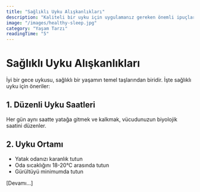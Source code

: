 ```yaml
---
title: "Sağlıklı Uyku Alışkanlıkları"
description: "Kaliteli bir uyku için uygulamanız gereken önemli ipuçları ve yaşam tarzı değişiklikleri"
image: "/images/healthy-sleep.jpg"
category: "Yaşam Tarzı"
readingTime: "5"
---
```


# Sağlıklı Uyku Alışkanlıkları

İyi bir gece uykusu, sağlıklı bir yaşamın temel taşlarından biridir. İşte sağlıklı uyku için öneriler:

## 1. Düzenli Uyku Saatleri

Her gün aynı saatte yatağa gitmek ve kalkmak, vücudunuzun biyolojik saatini düzenler.

## 2. Uyku Ortamı

- Yatak odanızı karanlık tutun
- Oda sıcaklığını 18-20°C arasında tutun
- Gürültüyü minimumda tutun

[Devamı...]